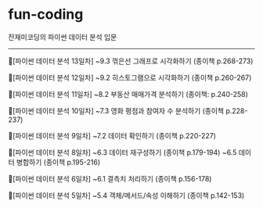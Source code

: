 # fun-coding
잔재미코딩의 파이썬 데이터 분석 입문

----------------------------

📖[파이썬 데이터 분석 13일차]
~9.3 꺾은선 그래프로 시각화하기 (종이책 p.268-273)

📖[파이썬 데이터 분석 12일차]
~9.2 히스토그램으로 시각화하기 (종이책 p.260-267)

📖[파이썬 데이터 분석 11일차]
~8.2 부동산 매매가격 분석하기 (종이책: p.240-258)

📖[파이썬 데이터 분석 10일차]
~7.3 영화 평점과 참여자 수 분석하기 (종이책 p.228-237)

📖[파이썬 데이터 분석 9일차]
~7.2 데이터 확인하기 (종이책 p.220-227)

📖[파이썬 데이터 분석 8일차]
~6.3 데이터 재구성하기 (종이책 p.179-194)
~6.5 데이터 병합하기 (종이책 p.195-216)

📖[파이썬 데이터 분석 6일차]
~6.1 결측치 처리하기 (종이책 p.156-178)

📖[파이썬 데이터 분석 5일차]
~5.4 객체/메서드/속성 이해하기 (종이책 p.142-153)